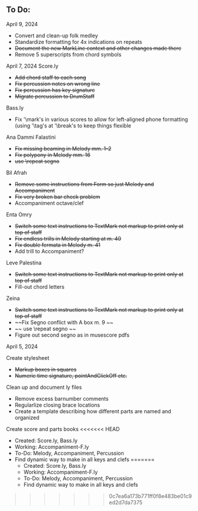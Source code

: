 To Do:
------

April 9, 2024
* Convert and clean-up folk medley
* Standardize formatting for 4x indications on repeats
* ~~Document the new MarkLine context and other changes made there~~
* Remove 5 superscripts from chord symbols

April 7, 2024
Score.ly
* ~~Add chord staff to each song~~
* ~~Fix percussion notes on wrong line~~
* ~~Fix percussion has key signature~~
* ~~Migrate percussion to DrumStaff~~

Bass.ly
* Fix '\mark's in various scores to allow for left-aligned phone formatting (using '\tag's at '\break's to keep things flexible

Ana Dammi Falastini
* ~~Fix missing beaming in Melody mm. 1-2~~
* ~~Fix polypony in Melody mm. 16~~
* ~~use \repeat segno~~

Bil Afrah
* ~~Remove some instructions from Form so just Melody and Accompaniment~~
* ~~Fix very broken bar check problem~~
* Accompaniment octave/clef

Enta Omry
* ~~Switch some text instructions to TextMark not markup to print only at top of staff~~
* ~~Fix endless trills in Melody starting at m. 40~~
* ~~Fix double fermata in Melody m. 41~~
* Add trill to Accompaniment?

Leve Palestina
* ~~Switch some text instructions to TextMark not markup to print only at top of staff~~
* Fill-out chord letters

Zeina
* ~~Switch some text instructions to TextMark not markup to print only at top of staff~~
* ~~Fix Segno conflict with A box m. 9  ~~ 
* ~~ use \repeat segno ~~
* Figure out second segno as in musescore pdfs

April 5, 2024

Create stylesheet
* ~~Markup boxes in squares~~
* ~~Numeric time signature, pointAndClickOff etc.~~

Clean up and document ly files
* Remove excess barnumber comments
* Regularlize closing brace locations
* Create a template describing how different parts are named and organized

Create score and parts books
<<<<<<< HEAD
* Created: Score.ly, Bass.ly
* Working: Accompaniment-F.ly
* To-Do: Melody, Accompaniment, Percussion
* Find dynamic way to make in all keys and clefs
=======
    * Created: Score.ly, Bass.ly
    * Working: Accompaniment-F.ly
    * To-Do: Melody, Accompaniment, Percussion
    * Find dynamic way to make in all keys and clefs
>>>>>>> 0c7ea6a173b771ff0f8e483be01c9ed2d7da7375

